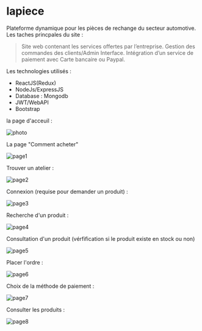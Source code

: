 # lapiece
Plateforme dynamique pour les pièces de rechange du secteur automotive.
Les taches princpales du site : 
> Site web contenant les services offertes par l’entreprise. 
> Gestion des commandes des clients/Admin Interface.
> Intégration d’un service de paiement avec Carte bancaire ou Paypal.


Les technologies utilisés : 
 - ReactJS(Redux)
 - NodeJs/ExpressJS
 - Database : Mongodb
 - JWT/WebAPI
 - Bootstrap
 

la page d'acceuil :
 
![photo](https://user-images.githubusercontent.com/61116467/108531337-df4f0e00-72d6-11eb-9a2e-9e40c13608dd.png)

La page "Comment acheter"

![page1](https://user-images.githubusercontent.com/61116467/108533129-ec6cfc80-72d8-11eb-8c88-c8fd81c5dd15.png)

Trouver un atelier : 

![page2](https://user-images.githubusercontent.com/61116467/108533189-01499000-72d9-11eb-9c7d-0586e76116ea.png)

Connexion (requise pour demander un produit) : 

![page3](https://user-images.githubusercontent.com/61116467/108533282-18887d80-72d9-11eb-95eb-d50d7e2d1046.png)

Recherche d'un produit : 

![page4](https://user-images.githubusercontent.com/61116467/108533293-1aead780-72d9-11eb-8cfa-17d1224a719a.png)

Consultation d'un produit (vérfification si le produit existe en stock ou non) 

![page5](https://user-images.githubusercontent.com/61116467/108533311-1e7e5e80-72d9-11eb-9257-380417051819.png)

Placer l'ordre :

![page6](https://user-images.githubusercontent.com/61116467/108533317-20482200-72d9-11eb-9e0c-99a6e9e65085.png)

Choix de la méthode de paiement : 

![page7](https://user-images.githubusercontent.com/61116467/108533325-2211e580-72d9-11eb-917b-094de06479a9.png)

Consulter les produits : 

![page8](https://user-images.githubusercontent.com/61116467/108533346-276f3000-72d9-11eb-84f6-122f1cf0ae20.png)
